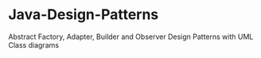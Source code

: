 # Java-Design-Patterns

Abstract Factory, Adapter, Builder and Observer Design Patterns with  UML Class diagrams
